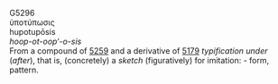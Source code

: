 <body>
  <p>G5296<br>  ὑποτύπωσις  <br> hupotupōsis  <br><i>hoop-ot-oop‘-o-sis </i><br>From a compound of <a href="g5259.htm">5259</a> and a derivative of <a href="g5179.htm">5179</a>  <i>typification</i> <i>under</i> (<i>after</i>), that is, (concretely) a <i>sketch</i> (figuratively) for imitation: - form, pattern.<br></p>
 </body>